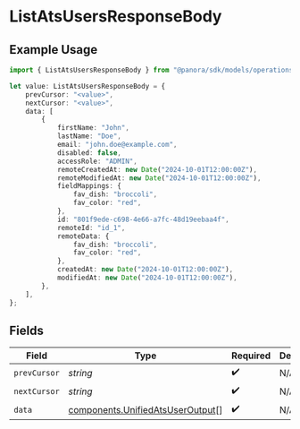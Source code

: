 # ListAtsUsersResponseBody

## Example Usage

```typescript
import { ListAtsUsersResponseBody } from "@panora/sdk/models/operations";

let value: ListAtsUsersResponseBody = {
    prevCursor: "<value>",
    nextCursor: "<value>",
    data: [
        {
            firstName: "John",
            lastName: "Doe",
            email: "john.doe@example.com",
            disabled: false,
            accessRole: "ADMIN",
            remoteCreatedAt: new Date("2024-10-01T12:00:00Z"),
            remoteModifiedAt: new Date("2024-10-01T12:00:00Z"),
            fieldMappings: {
                fav_dish: "broccoli",
                fav_color: "red",
            },
            id: "801f9ede-c698-4e66-a7fc-48d19eebaa4f",
            remoteId: "id_1",
            remoteData: {
                fav_dish: "broccoli",
                fav_color: "red",
            },
            createdAt: new Date("2024-10-01T12:00:00Z"),
            modifiedAt: new Date("2024-10-01T12:00:00Z"),
        },
    ],
};
```

## Fields

| Field                                                                                | Type                                                                                 | Required                                                                             | Description                                                                          |
| ------------------------------------------------------------------------------------ | ------------------------------------------------------------------------------------ | ------------------------------------------------------------------------------------ | ------------------------------------------------------------------------------------ |
| `prevCursor`                                                                         | *string*                                                                             | :heavy_check_mark:                                                                   | N/A                                                                                  |
| `nextCursor`                                                                         | *string*                                                                             | :heavy_check_mark:                                                                   | N/A                                                                                  |
| `data`                                                                               | [components.UnifiedAtsUserOutput](../../models/components/unifiedatsuseroutput.md)[] | :heavy_check_mark:                                                                   | N/A                                                                                  |